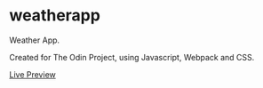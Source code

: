 # weatherapp

Weather App.

Created for The Odin Project, using Javascript, Webpack and CSS.

[Live Preview](https://vannent.github.io/weatherapp/)
